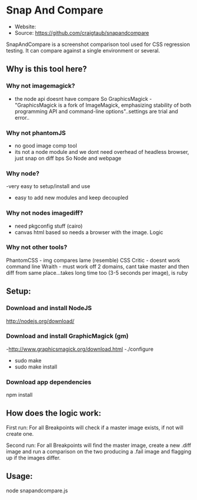 # Snap And Compare

 * Website: 
 * Source: https://github.com/craigtaub/snapandcompare

SnapAndCompare is a screenshot comparison tool used for CSS regression testing.
It can compare against a single environment or several.

## Why is this tool here?

### Why not imagemagick?
- the node api doesnt have compare
So GraphicsMagick
-"GraphicsMagick is a fork of ImageMagick, emphasizing stability of both programming API and command-line options"..settings are trial and error..

### Why not phantomJS
- no good image comp tool
- its not a node module and we dont need overhead of headless browser, just snap on diff bps
So Node and webpage

### Why node?
-very easy to setup/install and use
- easy to add new modules and keep decoupled

### Why not nodes imagediff?
- need pkgconfig stuff (cairo)
- canvas html based so needs a browser with the image.
Logic

### Why not other tools?
PhantomCSS - img compares lame (resemble)
CSS Critic - doesnt work command line
Wraith - must work off 2 domains, cant take master and then diff from same place...takes long time too (3-5 seconds per image), is ruby

## Setup:

### Download and install NodeJS
http://nodejs.org/download/

### Download and install GraphicMagick (gm)
-http://www.graphicsmagick.org/download.html
-./configure
- sudo make
- sudo make install

### Download app dependencies
npm install

## How does the logic work:

First run:
For all Breakpoints will check if a master image exists, if not will create one.

Second run:
For all Breakpoints will find the master image, create a new .diff image and run a comparison on the two producing a .fail image and flagging up if the images differ.


## Usage:

node snapandcompare.js <url>

